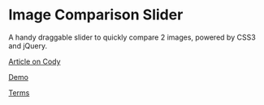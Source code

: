 Image Comparison Slider
=========

A handy draggable slider to quickly compare 2 images, powered by CSS3 and jQuery.

[Article on Cody](http://codyhouse.co/gem/css-jquery-image-comparison-slider/)

[Demo](http://codyhouse.co/demo/image-comparison-slider/index.html)
 
[Terms](http://codyhouse.co/terms/)
